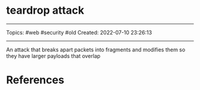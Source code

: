 # teardrop attack
---
Topics: #web #security #old
Created: 2022-07-10 23:26:13

---

An attack that breaks apart packets into fragments and modifies them so they have larger payloads that overlap

# References
